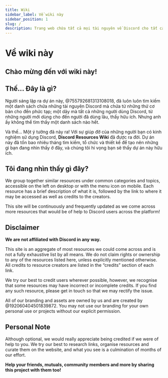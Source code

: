 ```yaml
---
title: Wiki
sidebar_label: Về wiki này
sidebar_position: 1
slug: /
description: Trang web chứa tất cả mọi tài nguyên về Discord cho tất cả mọi người, từ những người mới dùng cho đến những người đã dùng lâu năm.
---
```


# Về wiki này

## Chào mừng đến với wiki này!

## Thế... Đây là gì?

Người sáng lập ra dự án này, @755792681313108018, đã luôn luôn tìm kiếm một danh sách chứa những tài nguyên Discord mà chứa từ những thứ cơ bản cho đến phức tạp; một dãy mà tất cả những người dùng Discord, từ những người mới dùng cho đến người đã dùng lâu, thấy hữu ích. Nhưng anh ấy không thể tìm thấy một danh sách nào hết.

Và thế... Một ý tưởng đã nảy ra!
Với sự giúp đỡ của những người bạn có kinh nghiệm sử dụng Discord, **Discord Resources Wiki** đã được ra đời. Dự án này đã tốn bao nhiêu tháng tìm kiếm, tổ chức và thiết kế để tạo nên những gì bạn đang nhìn thấy ở đây, và chúng tôi hi vọng bạn sẽ thấy dự án này hữu ích.

## Tôi đang nhìn thấy gì đây?

We group together similar resources under common categories and topics, accessible on the left on desktop or with the menu icon on mobile. Each resource has a brief description of what it is, followed by the link to where it may be accessed as well as credits to the creators.

This site will be continuously and frequently updated as we come across more resources that would be of help to Discord users across the platform!

## Disclaimer

**We are not affiliated with Discord in any way.**

This site is an aggregate of most resources we could come across and is not a fully exhaustive list by all means. We do not claim rights or ownership to any of the resources listed here, unless explicitly mentioned otherwise. All credits to resource creators are listed in the “credits” section of each link.

We try our best to credit users wherever possible, however, we recognise that some resources may have incorrect or incomplete credits. If you find any such resource, please get in touch so that we may rectify the issue.

All of our branding and assets are owned by us and are created by @192060404501839872. You may not use our branding for your own personal use or projects without our explicit permission.

## Personal Note

Although optional, we would really appreciate being credited if we were of help to you. We try our best to research links, organise resources and curate them on the website, and what you see is a culmination of months of our effort.

**Help your friends, mutuals, community members and more by sharing this project with them too!**
